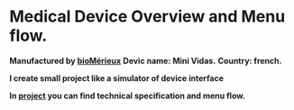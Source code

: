 # Medical Device Overview and Menu flow.

**Manufactured by [bioMérieux](https://www.biomerieux.com/)**
**Devic name: Mini Vidas.**
**Country: french.**

**I create small project like a simulator of device interface**

**In [project](https://minividas.netlify.app/) you can find technical specification and menu flow.**